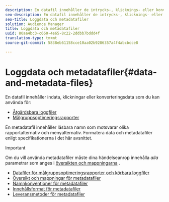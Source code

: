 ```yaml
---
description: En datafil innehåller de intrycks-, klicknings- eller konverteringsdata som du kan använda i målgruppsoptimeringsrapporter och för körbara loggfiler. En metadatafil innehåller läsbara namn som motsvarar olika rapportalternativ och menyalternativ. Formatera data och metadatafiler enligt specifikationerna i det här avsnittet.
seo-description: En datafil innehåller de intrycks-, klicknings- eller konverteringsdata som du kan använda i målgruppsoptimeringsrapporter och för körbara loggfiler. En metadatafil innehåller läsbara namn som motsvarar olika rapportalternativ och menyalternativ. Formatera data och metadatafiler enligt specifikationerna i det här avsnittet.
seo-title: Loggdata och metadatafiler
solution: Audience Manager
title: Loggdata och metadatafiler
uuid: 80aa4bc3-c660-4e65-8c22-2ddbb7bddd4f
translation-type: tm+mt
source-git-commit: 5838eb61158cce10aa02b9286357a4f4abcbcce8

---
```



# Loggdata och metadatafiler{#data-and-metadata-files}

En datafil innehåller indata, klickningar eller konverteringsdata som du kan använda för:

* [Åtgärdsbara loggfiler](/help/using/integration/media-data-integration/actionable-log-files.md)
* [Målgruppsoptimeringsrapporter](/help/using/reporting/audience-optimization-reports/audience-optimization-reports.md)

En metadatafil innehåller läsbara namn som motsvarar olika rapportalternativ och menyalternativ. Formatera data och metadatafiler enligt specifikationerna i det här avsnittet.

>[!IMPORTANT]
>
>Om du vill använda metadatafiler måste dina händelseanrop innehålla *alla* parametrar som anges i [översikten och mappningarna](../../../reporting/audience-optimization-reports/metadata-files-intro/metadata-file-overview.md) .

* [Datafiler för målgruppsoptimeringsrapporter och körbara loggfiler](/help/using/reporting/audience-optimization-reports/metadata-files-intro/datafiles-intro.md)
* [Översikt och mappningar för metadatafiler](/help/using/reporting/audience-optimization-reports/metadata-files-intro/metadata-file-overview.md)
* [Namnkonventioner för metadatafiler](/help/using/reporting/audience-optimization-reports/metadata-files-intro/metadata-file-names.md)
* [Innehållsformat för metadatafiler](/help/using/reporting/audience-optimization-reports/metadata-files-intro/metadata-file-contents.md)
* [Leveransmetoder för metadatafiler](/help/using/reporting/audience-optimization-reports/metadata-files-intro/metadata-delivery-methods.md)